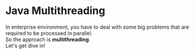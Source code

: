 # Java Multithreading

In enterprise environment, you have to deal with some big problems that are required to be processed in parallel.  
So the approach is __multithreading__.  
Let's get dive in!